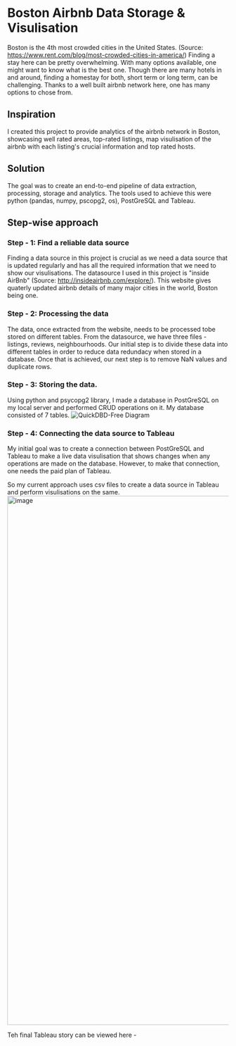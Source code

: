# Boston Airbnb Data Storage & Visulisation

Boston is the 4th most crowded cities in the United States. (Source: https://www.rent.com/blog/most-crowded-cities-in-america/) Finding a stay here can be pretty overwhelming. With many options available, one might want to know what is the best one. Though there are many hotels in and around, finding a homestay for both, short term or long term, can be challenging. Thanks to a well built airbnb network here, one has many options to chose from.

## Inspiration
I created this project to provide analytics of the airbnb network in Boston, showcasing well rated areas, top-rated listings, map visulisation of the airbnb with each listing's crucial information and top rated hosts.

## Solution
The goal was to create an end-to-end pipeline of data extraction, processing, storage and analytics. The tools used to achieve this were python (pandas, numpy, pscopg2, os), PostGreSQL and Tableau.

## Step-wise approach
### Step - 1: Find a reliable data source
Finding a data source in this project is crucial as we need a data source that is updated regularly and has all the required information that we need to show our visulisations. The datasource I used in this project is "inside AirBnb" (Source: http://insideairbnb.com/explore/). This website gives quaterly updated airbnb details of many major cities in the world, Boston being one.

### Step - 2: Processing the data
The data, once extracted from the website, needs to be processed tobe stored on different tables. From the datasource, we have three files - listings, reviews, neighbourhoods. Our initial step is to divide these data into different tables in order to reduce data redundacy when stored in a database. Once that is achieved, our next step is to remove NaN values and duplicate rows.

### Step - 3: Storing the data.
Using python and psycopg2 library, I made a database in PostGreSQL on my local server and performed CRUD operations on it. My database consisted of 7 tables.
![QuickDBD-Free Diagram](https://github.com/hkmodi31/Boston-Airbnb-Data-Storage/assets/47323046/c7dba4ac-73d7-4190-b6f4-c76b304dfeab)

### Step - 4: Connecting the data source to Tableau
My initial goal was to create a connection between PostGreSQL and Tableau to make a live data visulisation that shows changes when any operations are made on the database. However, to make that connection, one needs the paid plan of Tableau.

So my current approach uses csv files to create a data source in Tableau and perform visulisations on the same.
<img width="1202" alt="image" src="https://github.com/hkmodi31/Boston-Airbnb-Data-Storage/assets/47323046/75056fc7-3861-40f6-8a9c-21f546971d39">

Teh final Tableau story can be viewed here - 